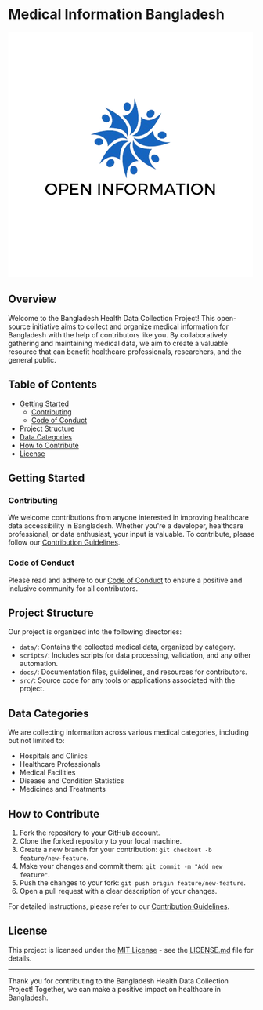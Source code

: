 # Medical Information Bangladesh


![Open Information](logo/open-information.png)

## Overview

Welcome to the Bangladesh Health Data Collection Project! This open-source initiative aims to collect and organize medical information for Bangladesh with the help of contributors like you. By collaboratively gathering and maintaining medical data, we aim to create a valuable resource that can benefit healthcare professionals, researchers, and the general public.

## Table of Contents

- [Getting Started](#getting-started)
  - [Contributing](#contributing)
  - [Code of Conduct](#code-of-conduct)
- [Project Structure](#project-structure)
- [Data Categories](#data-categories)
- [How to Contribute](#how-to-contribute)
- [License](#license)

## Getting Started

### Contributing

We welcome contributions from anyone interested in improving healthcare data accessibility in Bangladesh. Whether you're a developer, healthcare professional, or data enthusiast, your input is valuable. To contribute, please follow our [Contribution Guidelines](CONTRIBUTING.md).

### Code of Conduct

Please read and adhere to our [Code of Conduct](CODE_OF_CONDUCT.md) to ensure a positive and inclusive community for all contributors.

## Project Structure

Our project is organized into the following directories:

- `data/`: Contains the collected medical data, organized by category.
- `scripts/`: Includes scripts for data processing, validation, and any other automation.
- `docs/`: Documentation files, guidelines, and resources for contributors.
- `src/`: Source code for any tools or applications associated with the project.

## Data Categories

We are collecting information across various medical categories, including but not limited to:

- Hospitals and Clinics
- Healthcare Professionals
- Medical Facilities
- Disease and Condition Statistics
- Medicines and Treatments

## How to Contribute

1. Fork the repository to your GitHub account.
2. Clone the forked repository to your local machine.
3. Create a new branch for your contribution: `git checkout -b feature/new-feature`.
4. Make your changes and commit them: `git commit -m "Add new feature"`.
5. Push the changes to your fork: `git push origin feature/new-feature`.
6. Open a pull request with a clear description of your changes.

For detailed instructions, please refer to our [Contribution Guidelines](CONTRIBUTING.md).

## License

This project is licensed under the [MIT License](LICENSE.md) - see the [LICENSE.md](LICENSE.md) file for details.

---

Thank you for contributing to the Bangladesh Health Data Collection Project! Together, we can make a positive impact on healthcare in Bangladesh.
